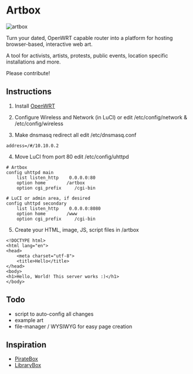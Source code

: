 Artbox
================================

![artbox](https://raw2.github.com/danasf/artbox/master/img/artbox-logo.png)

Turn your dated, OpenWRT capable router into a platform for hosting browser-based, interactive web art. 

A tool for activists, artists, protests, public events, location specific installations and more.

Please contribute!

Instructions
------------

1. Install [OpenWRT](https://openwrt.org/)

2. Configure Wireless and Network 
(in LuCI) or edit /etc/config/network & /etc/config/wireless

3. Make dnsmasq redirect all
edit /etc/dnsmasq.conf
```
address=/#/10.10.0.2
```
4. Move LuCI from port 80 
edit /etc/config/uhttpd
```
# Artbox
config uhttpd main
    list listen_http    0.0.0.0:80
    option home        /artbox
    option cgi_prefix     /cgi-bin

# LuCI or admin area, if desired
config uhttpd secondary
    list listen_http    0.0.0.0:8080
    option home        /www
    option cgi_prefix     /cgi-bin
```
5. Create your HTML, image, JS, script files in /artbox
```
<!DOCTYPE html>
<html lang="en">
<head>
    <meta charset="utf-8">
    <title>Hello</title>
</head>
<body>
<h1>Hello, World! This server works :)</h1>
</body>    
```
Todo
------------
* script to auto-config all changes
* example art
* file-manager / WYSIWYG for easy page creation 


Inspiration
------------

* [PirateBox](http://daviddarts.com/piratebox-diy-openwrt/?id=PirateBox_DIY_OpenWrt#Tutorial_A:_TP-Link_MR3020)
* [LibraryBox](http://jasongriffey.net/librarybox/)
